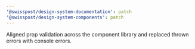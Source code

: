 ```yaml
---
'@swisspost/design-system-documentation': patch
'@swisspost/design-system-components': patch
---
```


Aligned prop validation across the component library and replaced thrown errors with console errors.
